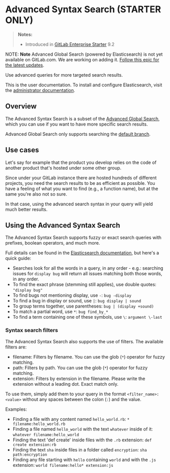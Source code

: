 # Advanced Syntax Search **(STARTER ONLY)**

> **Notes:**
>
> - Introduced in [GitLab Enterprise Starter](https://about.gitlab.com/pricing/) 9.2

NOTE: **Note**
Advanced Global Search (powered by Elasticsearch) is not yet available on GitLab.com. We are working on adding it.
[Follow this epic for the latest updates](https://gitlab.com/groups/gitlab-org/-/epics/153).

Use advanced queries for more targeted search results.

This is the user documentation. To install and configure Elasticsearch,
visit the [administrator documentation](../../integration/elasticsearch.md).

## Overview

The Advanced Syntax Search is a subset of the
[Advanced Global Search](advanced_global_search.md), which you can use if you
want to have more specific search results.

Advanced Global Search only supports searching the [default branch](../project/repository/branches/index.md#default-branch).

## Use cases

Let's say for example that the product you develop relies on the code of another
product that's hosted under some other group.

Since under your GitLab instance there are hosted hundreds of different projects,
you need the search results to be as efficient as possible. You have a feeling
of what you want to find (e.g., a function name), but at the same you're also
not so sure.

In that case, using the advanced search syntax in your query will yield much
better results.

## Using the Advanced Syntax Search

The Advanced Syntax Search supports fuzzy or exact search queries with prefixes,
boolean operators, and much more.

Full details can be found in the [Elasticsearch documentation](https://www.elastic.co/guide/en/elasticsearch/reference/5.3/query-dsl-simple-query-string-query.html#_simple_query_string_syntax), but
here's a quick guide:

- Searches look for all the words in a query, in any order - e.g.: searching
  issues for `display bug` will return all issues matching both those words, in any order.
- To find the exact phrase (stemming still applies), use double quotes: `"display bug"`
- To find bugs not mentioning display, use `-`: `bug -display`
- To find a bug in display or sound, use `|`: `bug display | sound`
- To group terms together, use parentheses: `bug | (display +sound)`
- To match a partial word, use `*`: `bug find_by_*`
- To find a term containing one of these symbols, use `\`: `argument \-last`

### Syntax search filters

The Advanced Syntax Search also supports the use of filters. The available filters are:

- filename: Filters by filename. You can use the glob (`*`) operator for fuzzy matching.
- path: Filters by path. You can use the glob (`*`) operator for fuzzy matching.
- extension: Filters by extension in the filename. Please write the extension without a leading dot. Exact match only.

To use them, simply add them to your query in the format `<filter_name>:<value>` without
 any spaces between the colon (`:`) and the value.

Examples:

- Finding a file with any content named `hello_world.rb`: `* filename:hello_world.rb`
- Finding a file named `hello_world` with the text `whatever` inside of it: `whatever filename:hello_world`
- Finding the text 'def create' inside files with the `.rb` extension: `def create extension:rb`
- Finding the text `sha` inside files in a folder called `encryption`: `sha path:encryption`
- Finding any file starting with `hello` containing `world` and with the `.js` extension: `world filename:hello* extension:js`
